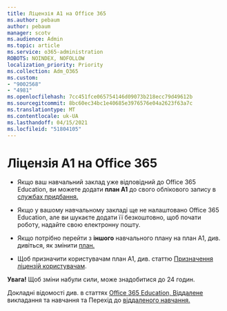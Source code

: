 ```yaml
---
title: Ліцензія A1 на Office 365
ms.author: pebaum
author: pebaum
manager: scotv
ms.audience: Admin
ms.topic: article
ms.service: o365-administration
ROBOTS: NOINDEX, NOFOLLOW
localization_priority: Priority
ms.collection: Adm_O365
ms.custom:
- "9002568"
- "4981"
ms.openlocfilehash: 7cc451fce065754146d09073b218ecc79d49612b
ms.sourcegitcommit: 8bc60ec34bc1e40685e3976576e04a2623f63a7c
ms.translationtype: MT
ms.contentlocale: uk-UA
ms.lasthandoff: 04/15/2021
ms.locfileid: "51804105"
---
```

# <a name="a1-license-for-office-365"></a>Ліцензія A1 на Office 365

- Якщо ваш навчальний заклад уже відповідний до Office 365 Education, ви можете додати **план A1** до свого облікового запису в [службах придбання.](https://docs.microsoft.com/microsoft-365/commerce/buy-another-subscription#buy-another-subscription)

- Якщо у вашому навчальному закладі ще не налаштовано Office 365 Education, але [](https://www.microsoft.com/education/products/office) ви шукаєте додати її безкоштовно, щоб почати роботу, надайте свою електронну пошту.

- Якщо потрібно перейти з **іншого** навчального плану на план A1, див. дивіться, як змінити [план.](https://docs.microsoft.com/microsoft-365/commerce/subscriptions/switch-plans-manually)

- Щоб призначити користувачам план A1, див. статтю [Призначення ліцензій користувачам](https://docs.microsoft.com/microsoft-365/admin/manage/assign-licenses-to-users).

**Увага!** Щоб зміни набули сили, може знадобитися до 24 годин.

Докладні відомості див. в статтях [Office 365 Education, Віддалене](https://support.office.com/article/remote-teaching-and-learning-in-office-365-education-f651ccae-7b65-478b-8366-51bb884025c4) викладання та навчання та Перехід до [віддаленого навчання.](https://www.microsoft.com/education/remote-learning)
